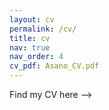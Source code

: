 ```yaml
---
layout: cv
permalink: /cv/
title: cv
nav: true
nav_order: 4
cv_pdf: Asano_CV.pdf
---
```


Find my CV here -->
